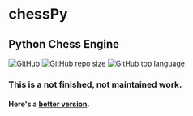 # chessPy
## Python Chess Engine

![GitHub](https://img.shields.io/github/license/Dan149/chessPy)
![GitHub repo size](https://img.shields.io/github/repo-size/Dan149/chessPy)
![GitHub top language](https://img.shields.io/github/languages/top/Dan149/chessPy)

### This is a not finished, not maintained work.
#### Here's a <a href="https://github.com/Dan149/GoChess">better version</a>.
